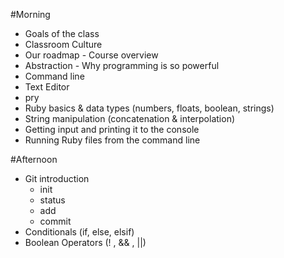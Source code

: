 #Morning
* Goals of the class
* Classroom Culture
* Our roadmap - Course overview
* Abstraction - Why programming is so powerful
* Command line
* Text Editor
* pry
* Ruby basics & data types (numbers, floats, boolean, strings)
* String manipulation (concatenation & interpolation)
* Getting input and printing it to the console
* Running Ruby files from the command line

#Afternoon
* Git introduction
  * init
  * status
  * add
  * commit
* Conditionals (if, else, elsif)
* Boolean Operators (! , && , ||)